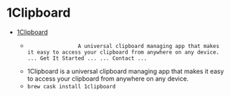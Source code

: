 # 1Clipboard
- [1Clipboard](http://1clipboard.io/)
  -  					A universal clipboard managing app that makes it easy to access your clipboard from anywhere on any device.				 ... Get It Started ... ... Contact ...
  - 1Clipboard is a universal clipboard managing app that makes it easy to access your clipboard from anywhere on any device.
  - `brew cask install 1clipboard`

